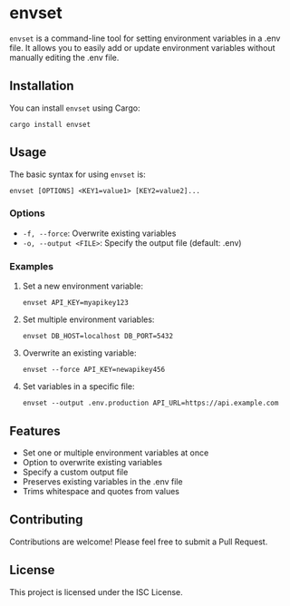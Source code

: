 # envset

`envset` is a command-line tool for setting environment variables in a .env file. It allows you to easily add or update environment variables without manually editing the .env file.

## Installation

You can install `envset` using Cargo:

```
cargo install envset
```

## Usage

The basic syntax for using `envset` is:

```
envset [OPTIONS] <KEY1=value1> [KEY2=value2]...
```

### Options

- `-f, --force`: Overwrite existing variables
- `-o, --output <FILE>`: Specify the output file (default: .env)

### Examples

1. Set a new environment variable:
   ```
   envset API_KEY=myapikey123
   ```

2. Set multiple environment variables:
   ```
   envset DB_HOST=localhost DB_PORT=5432
   ```

3. Overwrite an existing variable:
   ```
   envset --force API_KEY=newapikey456
   ```

4. Set variables in a specific file:
   ```
   envset --output .env.production API_URL=https://api.example.com
   ```

## Features

- Set one or multiple environment variables at once
- Option to overwrite existing variables
- Specify a custom output file
- Preserves existing variables in the .env file
- Trims whitespace and quotes from values

## Contributing

Contributions are welcome! Please feel free to submit a Pull Request.

## License

This project is licensed under the ISC License.
